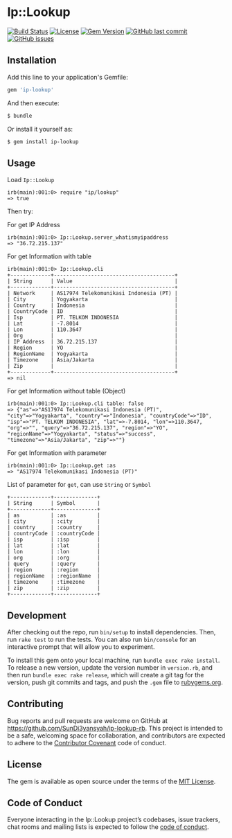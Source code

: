 # Ip::Lookup

[![Build Status](https://travis-ci.com/SunDi3yansyah/ip-lookup-rb.svg)](https://travis-ci.com/SunDi3yansyah/ip-lookup-rb)
[![License](https://img.shields.io/github/license/SunDi3yansyah/ip-lookup-rb.svg)](LICENSE)
[![Gem Version](https://badge.fury.io/rb/ip-lookup.svg)](https://badge.fury.io/rb/ip-lookup)
[![GitHub last commit](https://img.shields.io/github/last-commit/SunDi3yansyah/ip-lookup-rb.svg)](https://github.com/SunDi3yansyah/ip-lookup-rb/commits/master)
[![GitHub issues](https://img.shields.io/github/issues/SunDi3yansyah/ip-lookup-rb.svg)](https://github.com/SunDi3yansyah/ip-lookup-rb/issues)


## Installation

Add this line to your application's Gemfile:

```ruby
gem 'ip-lookup'
```

And then execute:

```bash
$ bundle
```

Or install it yourself as:

```bash
$ gem install ip-lookup
```

## Usage

Load `Ip::Lookup`
```
irb(main):001:0> require "ip/lookup"
=> true
```

Then try:

For get IP Address
```
irb(main):001:0> Ip::Lookup.server_whatismyipaddress
=> "36.72.215.137"
```

For get Information with table
```
irb(main):001:0> Ip::Lookup.cli
+-------------+---------------------------------------+
| String      | Value                                 |
+-------------+---------------------------------------+
| Network     | AS17974 Telekomunikasi Indonesia (PT) |
| City        | Yogyakarta                            |
| Country     | Indonesia                             |
| CountryCode | ID                                    |
| Isp         | PT. TELKOM INDONESIA                  |
| Lat         | -7.8014                               |
| Lon         | 110.3647                              |
| Org         |                                       |
| IP Address  | 36.72.215.137                         |
| Region      | YO                                    |
| RegionName  | Yogyakarta                            |
| Timezone    | Asia/Jakarta                          |
| Zip         |                                       |
+-------------+---------------------------------------+
=> nil
```

For get Information without table (Object)
```
irb(main):001:0> Ip::Lookup.cli table: false
=> {"as"=>"AS17974 Telekomunikasi Indonesia (PT)", "city"=>"Yogyakarta", "country"=>"Indonesia", "countryCode"=>"ID", "isp"=>"PT. TELKOM INDONESIA", "lat"=>-7.8014, "lon"=>110.3647, "org"=>"", "query"=>"36.72.215.137", "region"=>"YO", "regionName"=>"Yogyakarta", "status"=>"success", "timezone"=>"Asia/Jakarta", "zip"=>""}
```

For get Information with parameter
```
irb(main):001:0> Ip::Lookup.get :as
=> "AS17974 Telekomunikasi Indonesia (PT)"
```

List of parameter for `get`, can use `String` or `Symbol`
```
+-------------+--------------+
| String      | Symbol       |
+-------------+--------------+
| as          | :as          |
| city        | :city        |
| country     | :country     |
| countryCode | :countryCode |
| isp         | :isp         |
| lat         | :lat         |
| lon         | :lon         |
| org         | :org         |
| query       | :query       |
| region      | :region      |
| regionName  | :regionName  |
| timezone    | :timezone    |
| zip         | :zip         |
+-------------+--------------+
```

## Development

After checking out the repo, run `bin/setup` to install dependencies. Then, run `rake test` to run the tests. You can also run `bin/console` for an interactive prompt that will allow you to experiment.

To install this gem onto your local machine, run `bundle exec rake install`. To release a new version, update the version number in `version.rb`, and then run `bundle exec rake release`, which will create a git tag for the version, push git commits and tags, and push the `.gem` file to [rubygems.org](https://rubygems.org).

## Contributing

Bug reports and pull requests are welcome on GitHub at https://github.com/SunDi3yansyah/ip-lookup-rb. This project is intended to be a safe, welcoming space for collaboration, and contributors are expected to adhere to the [Contributor Covenant](http://contributor-covenant.org) code of conduct.

## License

The gem is available as open source under the terms of the [MIT License](LICENSE).

## Code of Conduct

Everyone interacting in the Ip::Lookup project’s codebases, issue trackers, chat rooms and mailing lists is expected to follow the [code of conduct](https://github.com/SunDi3yansyah/ip-lookup-rb/blob/master/CODE_OF_CONDUCT.md).
